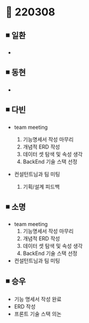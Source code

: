 # 📌 220308

## ◾ 일환

-

## ◾ 동현

-

## ◾ 다빈

- team meeting
  1. 기능명세서 작성 마무리
  2. 개념적 ERD 작성
  3. 데이터 셋 탐색 및 속성 생각
  4. BackEnd 기술 스택 선정

- 컨설턴트님과 팀 미팅 
  1. 기획/설계 피드백
  
## ◾ 소명

- team meeting
  1. 기능명세서 작성 마무리
  2. 개념적 ERD 작성
  3. 데이터 셋 탐색 및 속성 생각
  4. BackEnd 기술 스택 선정
- 컨설턴트님과 팀 미팅 

## ◾ 승우

- 기능 명세서 작성 완료
- ERD 작성
- 프론트 기술 스택 의논
